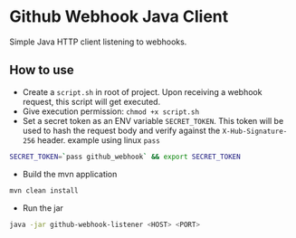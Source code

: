 # Github Webhook Java Client

Simple Java HTTP client listening to webhooks.

## How to use

- Create a `script.sh` in root of project. Upon receiving a webhook request, this script will get executed.
- Give execution permission: `chmod +x script.sh`
- Set a secret token as an ENV variable `SECRET_TOKEN`. This token will be used to hash the request body and verify against the `X-Hub-Signature-256` header. example using linux `pass` 
```sh
SECRET_TOKEN=`pass github_webhook` && export SECRET_TOKEN
```
- Build the mvn application
```sh
mvn clean install
```
- Run the jar
```sh
java -jar github-webhook-listener <HOST> <PORT>
```